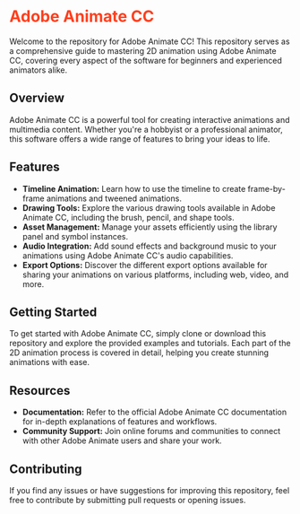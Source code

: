 <body>
    <div class="container">
        <h1 style="color: #ff401f;">Adobe Animate CC</h1>
        <p>Welcome to the repository for Adobe Animate CC! This repository serves as a comprehensive guide to mastering 2D animation using Adobe Animate CC, covering every aspect of the software for beginners and experienced animators alike.</p>
        <h2>Overview</h2>
        <p>Adobe Animate CC is a powerful tool for creating interactive animations and multimedia content. Whether you're a hobbyist or a professional animator, this software offers a wide range of features to bring your ideas to life.</p>
        <h2>Features</h2>
        <ul>
            <li><strong>Timeline Animation:</strong> Learn how to use the timeline to create frame-by-frame animations and tweened animations.</li>
            <li><strong>Drawing Tools:</strong> Explore the various drawing tools available in Adobe Animate CC, including the brush, pencil, and shape tools.</li>
            <li><strong>Asset Management:</strong> Manage your assets efficiently using the library panel and symbol instances.</li>
            <li><strong>Audio Integration:</strong> Add sound effects and background music to your animations using Adobe Animate CC's audio capabilities.</li>
            <li><strong>Export Options:</strong> Discover the different export options available for sharing your animations on various platforms, including web, video, and more.</li>
        </ul>
        <h2>Getting Started</h2>
        <p>To get started with Adobe Animate CC, simply clone or download this repository and explore the provided examples and tutorials. Each part of the 2D animation process is covered in detail, helping you create stunning animations with ease.</p>
        <h2>Resources</h2>
        <ul>
            <li><strong>Documentation:</strong> Refer to the official Adobe Animate CC documentation for in-depth explanations of features and workflows.</li>
            <li><strong>Community Support:</strong> Join online forums and communities to connect with other Adobe Animate users and share your work.</li>
        </ul>
        <h2>Contributing</h2>
        <p>If you find any issues or have suggestions for improving this repository, feel free to contribute by submitting pull requests or opening issues.</p>
    </div>
</body>

